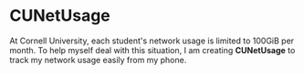 # CUNetUsage

At Cornell University, each student's network usage is limited to 100GiB per month. To help myself deal with this situation, I am creating **CUNetUsage** to track my network usage easily from my phone.
